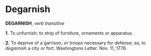 # Degarnish

**DEGARNISH**, _verb transitive_

**1.** To unfurnish; to strip of furniture, ornaments or apparatus.

**2.** To deprive of a garrison, or troops necessary for defense; as, to _degarnish_ a city or fort. Washingtons Letter. Nov. 11, 1778.